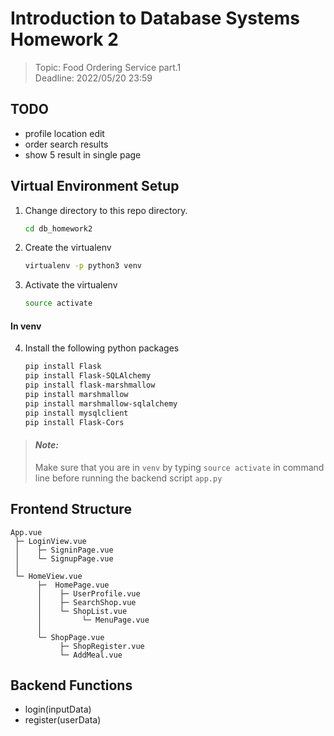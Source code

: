 # Introduction to Database Systems Homework 2

> Topic: Food Ordering Service part.1 <br>
> Deadline: 2022/05/20 23:59

## TODO

- profile location edit
- order search results
- show 5 result in single page


## Virtual Environment Setup

1. Change directory to this repo directory. 
    ```zsh
    cd db_homework2
    ```
    
2. Create the virtualenv
    ```zsh
    virtualenv -p python3 venv
    ```
    
3. Activate the virtualenv
    ```zsh
    source activate
    ```

#### In venv
4. Install the following python packages
    ```zsh
    pip install Flask
    pip install Flask-SQLAlchemy
    pip install flask-marshmallow
    pip install marshmallow
    pip install marshmallow-sqlalchemy
    pip install mysqlclient
    pip install Flask-Cors
    ```
    
> #### _Note:_ <br>
> Make sure that you are in `venv` by typing `source activate` in command line before running the backend script `app.py`

## Frontend Structure

```
App.vue
 ├─ LoginView.vue
 │    ├─ SigninPage.vue
 │    └─ SignupPage.vue
 │
 └─ HomeView.vue
      ├─  HomePage.vue
      │    ├─ UserProfile.vue
      │    ├─ SearchShop.vue
      │    └─ ShopList.vue
      │         └─ MenuPage.vue
      │
      └─ ShopPage.vue
           ├─ ShopRegister.vue
           └─ AddMeal.vue
```

## Backend Functions

- login(inputData)
- register(userData)
